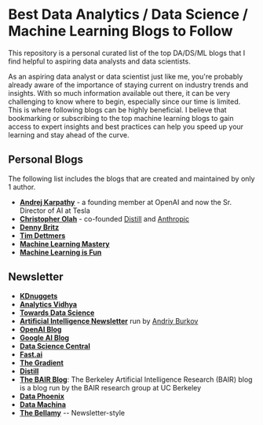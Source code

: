 # Best Data Analytics / Data Science / Machine Learning Blogs to Follow 

This repository is  a personal curated list of the top DA/DS/ML blogs that I find helpful to aspiring data analysts and data scientists. 

As an aspiring data analyst or data scientist just like me, you're probably already aware of the importance of staying current on industry trends and insights. With so much information available out there, it can be very challenging to know where to begin, especially since our time is limited. This is where following blogs can be highly beneficial. I believe that bookmarking or subscribing to the top machine learning blogs to gain access to expert insights and best practices can help you speed up your learning and stay ahead of the curve.

## Personal Blogs
The following list includes the blogs that are created and maintained by only 1 author. 

- **[Andrej Karpathy](http://karpathy.github.io/)** - a founding member at OpenAI and now the Sr. Director of AI at Tesla
- **[Christopher Olah](http://colah.github.io/)** - co-founded [Distill](https://distill.pub/) and [Anthropic](https://www.anthropic.com/)
- **[Denny Britz](https://dennybritz.com/)**
- **[Tim Dettmers](https://timdettmers.com/)**
- **[Machine Learning Mastery](https://machinelearningmastery.com/blog)**
- **[Machine Learning is Fun](https://www.machinelearningisfun.com/)**

## Newsletter
- **[KDnuggets](https://www.kdnuggets.com/)**
- **[Analytics Vidhya](https://www.analyticsvidhya.com/blog/?utm_source=feed)**
- **[Towards Data Science](https://towardsdatascience.com/)**
- **[Artificial Intelligence Newsletter](https://www.linkedin.com/newsletters/6598352935271358464/)** run by [Andriy Burkov](https://www.linkedin.com/in/andriyburkov/)
- **[OpenAI Blog](https://openai.com/blog/)**
- **[Google AI Blog](https://ai.googleblog.com/)**
- **[Data Science Central](https://www.datasciencecentral.com/)**
- **[Fast.ai](https://www.fast.ai/)**
- **[The Gradient](https://thegradient.pub/)**
- **[Distill](https://distill.pub/)**
- **[The BAIR Blog](https://bair.berkeley.edu/blog/)**: The Berkeley Artificial Intelligence Research (BAIR) blog is a blog run by the BAIR research group at UC Berkeley
- **[Data Phoenix](https://dataphoenix.info/articles/)**
- **[Data Machina](http://datamachina.com/)**
- **[The Bellamy](https://analyticsindiamagazine.substack.com/)** -- Newsletter-style
